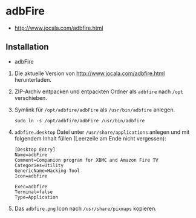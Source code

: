 # adbFire

+   <http://www.jocala.com/adbfire.html>



## Installation

+   adbFire

<!---->

1.  Die aktuelle Version von <http://www.jocala.com/adbfire.html> herunterladen.
2.  ZIP-Archiv entpacken und entpackten Ordner als `adbfire` nach `/opt` verschieben.
3.  Symlink für `/opt/adbfire/adbFire` als `/usr/bin/adbfire` anlegen.

        sudo ln -s /opt/adbfire/adbFire /usr/bin/adbfire
4.  `adbfire.desktop` Datei unter `/usr/share/applications` anlegen und mit folgendem Inhalt füllen (Leerzeile am Ende nicht vergessen):

        [Desktop Entry]
        Name=adbFire
        Comment=Companion program for XBMC and Amazon Fire TV
        Categories=Utility
        GenericName=Hacking Tool
        Icon=adbfire

        Exec=adbfire
        Terminal=false
        Type=Application
5.  Das `adbfire.png` Icon nach `/usr/share/pixmaps` kopieren.
